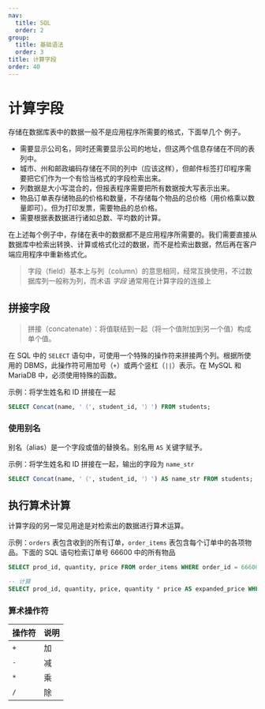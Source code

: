 ```yaml
---
nav:
  title: SQL
  order: 2
group:
  title: 基础语法
  order: 3
title: 计算字段
order: 40
---
```


# 计算字段

存储在数据库表中的数据一般不是应用程序所需要的格式，下面举几个
例子。

- 需要显示公司名，同时还需要显示公司的地址，但这两个信息存储在不同的表列中。
- 城市、州和邮政编码存储在不同的列中（应该这样），但邮件标签打印程序需要把它们作为一个有恰当格式的字段检索出来。
- 列数据是大小写混合的，但报表程序需要把所有数据按大写表示出来。
- 物品订单表存储物品的价格和数量，不存储每个物品的总价格（用价格乘以数量即可）。但为打印发票，需要物品的总价格。
- 需要根据表数据进行诸如总数、平均数的计算。

在上述每个例子中，存储在表中的数据都不是应用程序所需要的。我们需要直接从数据库中检索出转换、计算或格式化过的数据，而不是检索出数据，然后再在客户端应用程序中重新格式化。

> 字段（field）基本上与列（column）的意思相同，经常互换使用，不过数据库列一般称为列，而术语 _字段_ 通常用在计算字段的连接上

## 拼接字段

> 拼接（concatenate）：将值联结到一起（将一个值附加到另一个值）构成单个值。

在 SQL 中的 `SELECT` 语句中，可使用一个特殊的操作符来拼接两个列。根据所使用的 DBMS，此操作符可用加号（`+`）或两个竖杠（`||`）表示。在 MySQL 和 MariaDB 中，必须使用特殊的函数。

示例：将学生姓名和 ID 拼接在一起

```sql
SELECT Concat(name, '（', student_id, '）') FROM students;
```

### 使用别名

别名（alias）是一个字段或值的替换名。别名用 `AS` 关键字赋予。

示例：将学生姓名和 ID 拼接在一起，输出的字段为 `name_str`

```sql
SELECT Concat(name, '（', student_id, '）') AS name_str FROM students;
```

## 执行算术计算

计算字段的另一常见用途是对检索出的数据进行算术运算。

示例：`orders` 表包含收到的所有订单，`order_items` 表包含每个订单中的各项物品。下面的 SQL 语句检索订单号 66600 中的所有物品

```sql
SELECT prod_id, quantity, price FROM order_items WHERE order_id = 66600;

-- 计算
SELECT prod_id, quantity, price, quantity * price AS expanded_price WHERE order_id = 66600;
```

### 算术操作符

| 操作符 | 说明 |
| :----- | :--- |
| `+`    | 加   |
| `-`    | 减   |
| `*`    | 乘   |
| `/`    | 除   |
